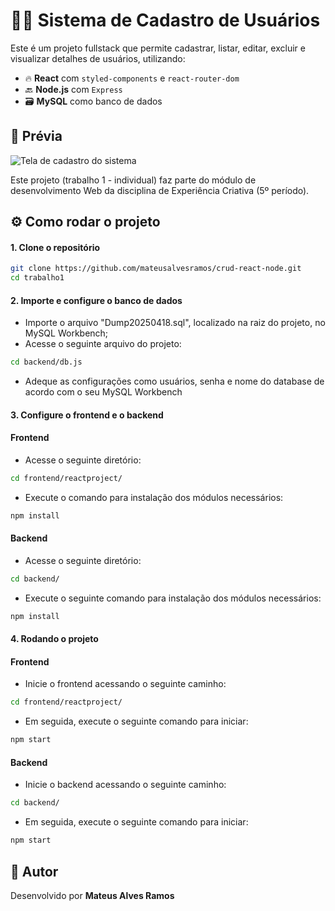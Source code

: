 # 🧑‍💻 Sistema de Cadastro de Usuários

Este é um projeto fullstack que permite cadastrar, listar, editar, excluir e visualizar detalhes de usuários, utilizando:

- 🔥 **React** com `styled-components` e `react-router-dom`
- 🔙 **Node.js** com `Express`
- 🗃️ **MySQL** como banco de dados

## 📸 Prévia
![Tela de cadastro do sistema](https://github.com/user-attachments/assets/514222f7-99a6-48e5-8d03-6dd3262c2011)

Este projeto (trabalho 1 - individual) faz parte do módulo de desenvolvimento Web da disciplina de Experiência Criativa (5º período).

## ⚙️ Como rodar o projeto

#### 1. Clone o repositório

```bash
git clone https://github.com/mateusalvesramos/crud-react-node.git
cd trabalho1
```

#### 2. Importe e configure o banco de dados
* Importe o arquivo "Dump20250418.sql", localizado na raiz do projeto, no MySQL Workbench;
* Acesse o seguinte arquivo do projeto:
```bash
cd backend/db.js
```
* Adeque as configurações como usuários, senha e nome do database de acordo com o seu MySQL Workbench

#### 3. Configure o frontend e o backend
#### Frontend
* Acesse o seguinte diretório:
```bash
cd frontend/reactproject/
```
* Execute o comando para instalação dos módulos necessários:
```bash
npm install
```

#### Backend
* Acesse o seguinte diretório:
```bash
cd backend/
```
* Execute o seguinte comando para instalação dos módulos necessários:
```bash
npm install
```
#### 4. Rodando o projeto
#### Frontend
* Inicie o frontend acessando o seguinte caminho:
```bash
cd frontend/reactproject/
```
* Em seguida, execute o seguinte comando para iniciar:
```bash
npm start
```

#### Backend
* Inicie o backend acessando o seguinte caminho:
```bash
cd backend/
```

* Em seguida, execute o seguinte comando para iniciar:
```bash
npm start
```

## 👤 Autor

Desenvolvido por **Mateus Alves Ramos**  
